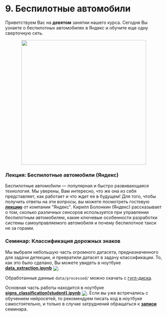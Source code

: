 
# 9. Беспилотные автомобили

Приветствуем Вас на **девятом** занятии нашего курса. Сегодня Вы узнаете о беспилотных автомобилях в Яндекс и обучите еще одну сверточную сеть.

<p align=center>
<img src="https://www.investireoggi.it/motori/wp-content/uploads/sites/17/2019/06/Yandex.jpg" width=400>
</p>

### Лекция: Беспилотные автомобили (Яндекс)

Беспилотные автомобили — популярная и быстро развивающаяся технология. Мы уверены, Вам интересно, что же она из себя представляет, как работает и что ждет ее в будущем! Для того, чтобы получить ответы на эти вопросы, вы можете посмотреть гостевую [**лекцию**](https://www.youtube.com/watch?v=ujB20CXSWPw) от компании "Яндекс". Кирилл Болонкин (Яндекс) рассказывает о том, сколько различных сенсоров используется при управлении беспилотным автомобилем, какие ключевые особенности разработки системы самоуправляемого автомобиля и почему беспилотное такси не за горами.

### Семинар: Классификация дорожных знаков

Мы выбрали небольшую часть огромного датасета, предназначенного для задачи детекции, и превратили датасет в задачу классификации. То, как это было сделано, Вы можете увидеть в ноутбуке [**data_extraction.ipynb**](./data_extraction.ipynb) [<img src="https://colab.research.google.com/assets/colab-badge.svg" align="center">](https://colab.research.google.com/drive/17nM9iXhGTCZPOl2rgz62um5lnGm0o10t). 

Обработанные данные `data/processed/` можно скачать с [гугл-диска](https://drive.google.com/file/d/1vojpLC_9F93SRWeyn4-z_RwN4I3lZBoQ/view?usp=sharing).

Основная часть работы находится в ноутбуке [**signs_classification[student].ipynb**](./signs_classification[student].ipynb) [<img src="https://colab.research.google.com/assets/colab-badge.svg" align="center">](https://colab.research.google.com/drive/16fxP93AjADD-FofiQsS6gfLgYVpuGSFx). Если вы уже встречались с обучением нейросетей, то рекомендуем писать код в ноутбуке самостоятельно, и только в случае затруднений обращаться к [**записи**](https://www.youtube.com/watch?v=mC7ZjB8BHZ4) семинара.
